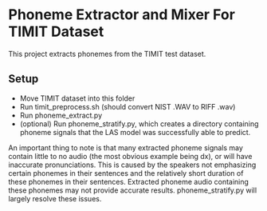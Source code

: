 # Phoneme Extractor and Mixer For TIMIT Dataset
This project extracts phonemes from the TIMIT test dataset.

## Setup
- Move TIMIT dataset into this folder
- Run timit_preprocess.sh (should convert NIST .WAV to RIFF .wav)
- Run phoneme_extract.py
- (optional) Run phoneme_stratify.py, which creates a directory containing phoneme signals that the LAS model was successfully able to predict. 

An important thing to note is that many extracted phoneme signals may contain little to no audio (the most obvious example being dx), or will have inaccurate pronunciations. This is caused by the speakers not emphasizing certain phonemes in their sentences and the relatively short duration of these phonemes in their sentences. Extracted phoneme audio containing these phonemes may not provide accurate results. phoneme_stratify.py will largely resolve these issues.
